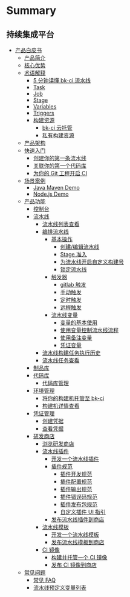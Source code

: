 # Summary

## 持续集成平台

* [产品白皮书]()
    * [产品简介](产品白皮书/产品简介/README.md)
    * [核心优势](产品白皮书/产品简介/Advantages.md)
    * [术语解释]()
        * [5 分钟读懂 bk-ci 流水线](产品白皮书/Concepts/Learn-pipeline-in-5min.md)
        * [Task](产品白皮书/Concepts/Task.md)
        * [Job](产品白皮书/Concepts/Job.md)
        * [Stage](产品白皮书/Concepts/Stage.md)
        * [Variables](产品白皮书/Concepts/Variables.md)
        * [Triggers](产品白皮书/Concepts/Triggers.md)
        * [构建资源]()
            * [bk-ci 云托管](产品白皮书/Concepts/Resources_hosted.md)
            * [私有构建资源](产品白皮书/Concepts/Resources_self.md)
    * [产品架构](产品白皮书/产品简介/Architecture.md)
    * [快速入门]()
        * [创建你的第一条流水线](产品白皮书/Quickstarts/Create-your-first-pipeline.md)
        * [关联你的第一个代码库](产品白皮书/Quickstarts/Link-your-first-repo.md)
        * [为你的 Git 工程开启 CI](产品白皮书/Quickstarts/Enable-ci.md)
    * [场景案例]()
        * [Java Maven Demo](产品白皮书/Examples/Java-Maven.md)
        * [Node.js Demo](产品白皮书/Examples/Node.md)
    * [产品功能]()
        * [控制台](产品白皮书/Services/Console.md)
        * [流水线]()
            * [流水线列表查看](产品白皮书/Services/Pipeline/pipeline-list.md)
            * [编排流水线]()
                * [基本操作]()
                    * [创建/编辑流水线](产品白皮书/Services/Pipeline/pipeline-edit.md)
                    * [Stage 准入](产品白皮书/Services/Pipeline/pipeline-edit-guide/gui.md)
                    * [为流水线开启自定义构建号](产品白皮书/Services/Pipeline/pipeline-edit-guide/alias-buildno.md)
                    * [锁定流水线](产品白皮书/Services/Pipeline/pipeline-edit-guide/disable-pipeline.md)
                * [触发器]()
                    * [gitlab 触发](产品白皮书/Services/Pipeline/pipeline-triggers/pipeline-trigger-gitlab.md)
                    * [手动触发](产品白皮书/Services/Pipeline/pipeline-triggers/pipeline-trigger-manual.md)
                    * [定时触发](产品白皮书/Services/Pipeline/pipeline-triggers/pipeline-trigger-timer.md)
                    * [远程触发](产品白皮书/Services/Pipeline/pipeline-triggers/pipeline-trigger-remote.md)
                * [流水线变量]()
                    * [变量的基本使用](产品白皮书/Services/Pipeline/pipeline-variables/pipeline-variables-shell-batch.md)
                    * [使用变量控制流水线流程](产品白皮书/Services/Pipeline/pipeline-variables/pipeline-variables-flow-control.md)
                    * [使用备注变量](产品白皮书/Services/Pipeline/pipeline-variables/pipeline-variables-remark.md)
                    * [凭证变量](产品白皮书/Services/Pipeline/pipeline-variables/pipeline-variables-ticket.md)
            * [流水线构建任务执行历史](产品白皮书/Services/Pipeline/pipeline-history.md)            
            * [流水线任务查看](产品白皮书/Services/Pipeline/pipeline-detail.md)
        * [制品库](产品白皮书/Services/Artifactory/Artifactory.md)
        * [代码库]()
            * [代码库管理](产品白皮书/Services/Repos/repos-link.md)
        * [环境管理]()
            * [将你的构建机托管至 bk-ci](产品白皮书/Services/Resource/bkci-hosted.md)
            * [构建机详情查看](产品白皮书/Services/Resource/host-detail.md)
        * [凭证管理]()
            * [创建凭据](产品白皮书/Services/Ticket/ticket-add.md)
            * [查看凭据](产品白皮书/Services/Ticket/ticket-list.md)
        * [研发商店]()
            * [浏览研发商店](产品白皮书/Services/Store/home.md)
            * [流水线插件]()
                * [开发一个流水线插件](产品白皮书/Services/Store/start-new-task.md)
                * [插件规范]()
                    * [插件开发规范](产品白皮书/Services/Store/plugins/plugin-specification.md)
                    * [插件配置规范](产品白皮书/Services/Store/plugins/plugin-config.md)
                    * [插件输出规范](产品白皮书/Services/Store/plugins/plugin-output.md)
                    * [插件错误码规范](产品白皮书/Services/Store/plugins/plugin-error-code.md)
                    * [插件发布包规范](产品白皮书/Services/Store/plugins/release.md)
                    * [自定义插件 UI 指引](产品白皮书/Services/Store/plugins/plugin-custom-ui.md)
                * [发布流水线插件到商店](产品白皮书/Services/Store/upload-new-task.md)            
            * [流水线模板]()
                * [开发一个流水线模板](产品白皮书/Services/Store/start-new-template.md)
                * [发布流水线模板到商店](产品白皮书/Services/Store/release-new-template.md)
            * [CI 镜像]()
                * [构建并托管一个 CI 镜像](产品白皮书/Services/Store/docker-build.md)
                * [发布 CI 镜像到商店](产品白皮书/Services/Store/release-new-image.md)
    * [常见问题]()
        * [常见 FAQ](产品白皮书/FAQS/FAQ.md)
        * [流水线预定义变量列表](产品白皮书/FAQS/Variables.md)
